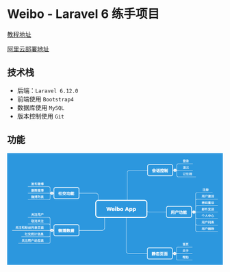 # Weibo - Laravel 6 练手项目

[教程地址](https://learnku.com/courses/laravel-essential-training/6.x)

[阿里云部署地址](http://wb.7emini.club/)

## 技术栈

* 后端：`Laravel 6.12.0`
* 前端使用 `Bootstrap4`
* 数据库使用 `MySQL`
* 版本控制使用 `Git`

## 功能

![](./weibo.png)

